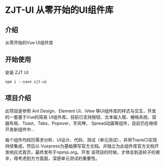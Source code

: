 # ZJT-UI 从零开始的UI组件库

## 介绍
从零开始的Vue UI组件库

## 开始使用

安装 ZJT UI
```
npm i --save zjt-ui
```
## 项目介绍
此项目是参照 Ant Design、Element UI、iVew 等UI组件库的样式与交互，开发的一套基于Vue的简易 
UI组件库。目前已支持按钮、文本输入框、栅格系统、容器布局、Toast、Tabs、Popover、手风琴、 
Spread动画等组件，目前仍在继续开发新组件中...

每个组件均经历需求分析、UI设计、代码、测试（单元测试），并用TravisCI实现持续集成，然后以 
Vuepress为基础撰写官方文档。并独立为此组件库官方文档开发响应式首页，最终发布于npmjs.org。开发 
该项目的时候，才体会到造轮子的艰辛，得考虑到方方面面，深感单元测试的重要性。
